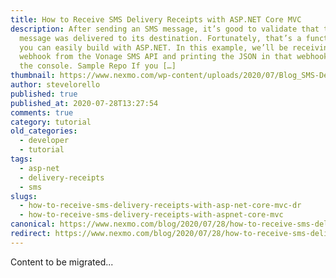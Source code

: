 ```yaml
---
title: How to Receive SMS Delivery Receipts with ASP.NET Core MVC
description: After sending an SMS message, it’s good to validate that the
  message was delivered to its destination. Fortunately, that’s a functionality
  you can easily build with ASP.NET. In this example, we’ll be receiving a
  webhook from the Vonage SMS API and printing the JSON in that webhook out to
  the console. Sample Repo If you […]
thumbnail: https://www.nexmo.com/wp-content/uploads/2020/07/Blog_SMS-Delivery-Receipts_1200x600.png
author: stevelorello
published: true
published_at: 2020-07-28T13:27:54
comments: true
category: tutorial
old_categories:
  - developer
  - tutorial
tags:
  - asp-net
  - delivery-receipts
  - sms
slugs:
  - how-to-receive-sms-delivery-receipts-with-asp-net-core-mvc-dr
  - how-to-receive-sms-delivery-receipts-with-aspnet-core-mvc
canonical: https://www.nexmo.com/blog/2020/07/28/how-to-receive-sms-delivery-receipts-with-asp-net-core-mvc-dr
redirect: https://www.nexmo.com/blog/2020/07/28/how-to-receive-sms-delivery-receipts-with-asp-net-core-mvc-dr
---
```

Content to be migrated...